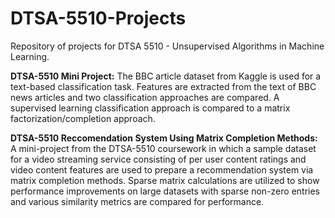 # DTSA-5510-Projects
 Repository of projects for DTSA 5510 - Unsupervised Algorithms in Machine Learning.

 **DTSA-5510 Mini Project:** 
 The BBC article dataset from Kaggle is used for a text-based classification task. Features are extracted from the text of BBC news articles and two classification approaches are compared.
 A supervised learning classification approach is compared to a matrix factorization/completion approach.

 **DTSA-5510 Reccomendation System Using Matrix Completion Methods:**
 A mini-project from the DTSA-5510 coursework in which a sample dataset for a video streaming service consisting of per user content ratings and video content features are used to prepare a recommendation system via matrix completion methods.
 Sparse matrix calculations are utilized to show performance improvements on large datasets with sparse non-zero entries and various similarity metrics are compared for performance.

